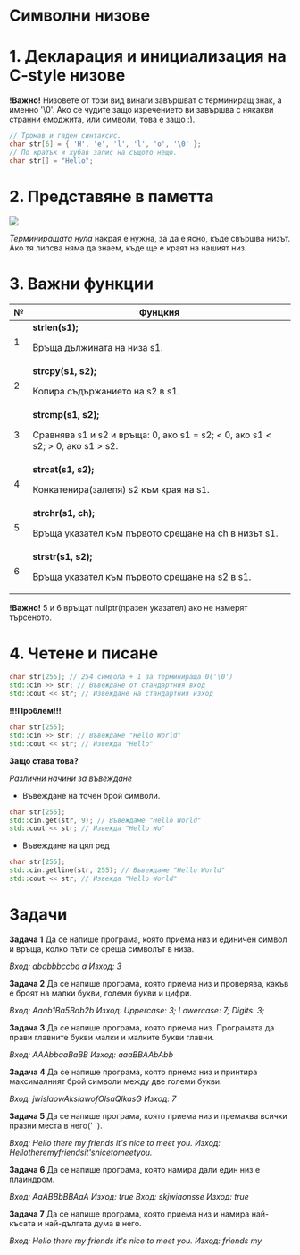 <h1>Символни низове</h1>

<h1>1. Декларация и инициализация на C-style низове</h1>

**!Важно!** Низовете от този вид винаги завършват с терминиращ знак, а именно '\0'.
Ако се чудите защо изречението ви завършва с някакви странни емоджита, или символи, това е защо :).

```c++
// Тромав и гаден синтаксис.
char str[6] = { 'H', 'e', 'l', 'l', 'o', '\0' };
// По кратък и хубав запис на същото нещо.
char str[] = "Hello";
```

<h1>2. Представяне в паметта</h1>

![](https://www.tutorialspoint.com/cplusplus/images/string_representation.jpg)

*Терминиращата нула* накрая е нужна, за да е ясно, къде свършва низът. Ако тя липсва няма да знаем, къде ще е краят на нашият низ.

<h1>3. Важни функции</h1>

|№|                                                 Фунцкия                                                 |
|-|---------------------------------------------------------------------------------------------------------|
|1|**strlen(s1);**    <p>Връща дължината на низа s1.</p>                                                    |
|2|**strcpy(s1, s2);**<p>Копира съдържанието на s2 в s1.</p>                                                |
|3|**strcmp(s1, s2);**<p>Сравнява s1 и s2 и връща: 0, ако s1 = s2; < 0, ако s1 < s2; > 0, ако s1 > s2.</p>  |
|4|**strcat(s1, s2);**<p>Конкатенира(залепя) s2 към края на s1.</p>                                         |
|5|**strchr(s1, ch);**<p>Връща указател към първото срещане на ch в низът s1.</p>                           |
|6|**strstr(s1, s2);**<p>Връща указател към първото срещане на s2 в s1.</p>                                 |

**!Важно!** 5 и 6 връщат nullptr(празен указател) ако не намерят търсеното.

<h1>4. Четене и писане</h1>

```c++
char str[255]; // 254 символа + 1 за терминираща 0('\0')
std::cin >> str; // Въвеждане от стандартния вход
std::cout << str; // Извеждане на стандартния изход
```

**!!!Проблем!!!**

```c++
char str[255];
std::cin >> str; // Въвеждаме "Hello World"
std::cout << str; // Извежда "Hello"
```
**Защо става това?**

*Различни начини за въвеждане*

- Въвеждане на точен брой символи.

```c++
char str[255];
std::cin.get(str, 9); // Въвеждаме "Hello World"
std::cout << str; // Извежда "Hello Wo"
```

- Въвеждане на цял ред

```c++
char str[255];
std::cin.getline(str, 255); // Въвеждаме "Hello World"
std::cout << str; // Извежда "Hello World"
```

<h1>Задачи</h1>

**Задача 1** Да се напише програма, която приема низ и единичен символ и връща, колко пъти се среща символът в низа.

*Вход: ababbbccba a Изход: 3*

**Задача 2** Да се напише програма, която приема низ и проверява, какъв е броят на малки букви, големи букви и цифри.

*Вход: Aaab1Ba5Bab2b Изход: Uppercase: 3; Lowercase: 7; Digits: 3;*

**Задача 3** Да се напише програма, която приема низ. Програмата да прави главните букви малки и малките букви главни.

*Вход: AAAbbaaBaBB Изход: aaaBBAAbAbb*

**Задача 4** Да се напише програма, която приема низ и принтира максималният брой символи между две големи букви.

*Вход: jwislaowAkslawofOlsaQlkasG Изход: 7*

**Задача 5** Да се напише програма, която приема низ и премахва всички празни места в него(' ').

*Вход: Hello there my friends it's nice to meet you. Изход: Hellotheremyfriendsit'snicetomeetyou.*

**Задача 6** Да се напише програма, която намира дали един низ е плаиндром.

*Вход: AaABBbBBAaA Изход: true*
*Вход: skjwiaonsse Изход: true*

**Задача 7** Да се напише програма, която приема низ и намира най-късата и най-дългата дума в него.

*Вход: Hello there my friends it's nice to meet you. Изход: friends my*